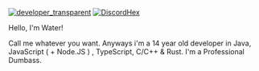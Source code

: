 [![developer_transparent](https://emoji.gg/assets/emoji/8740_developer_transparent.gif)](https://emoji.gg/emoji/8740_developer_transparent)
[![DiscordHex](https://emoji.gg/assets/emoji/8311-discordhex.png)](https://emoji.gg/emoji/8311-discordhex)

Hello, I'm Water!

Call me whatever you want. Anyways i'm a 14 year old developer in Java, JavaScript ( + Node.JS ) , TypeScript, C/C++ & Rust.
I'm a Professional Dumbass.


